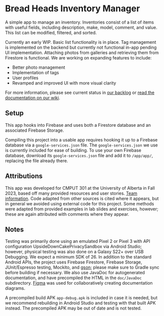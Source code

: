 # Bread Heads Inventory Manager

A simple app to manage an inventory. Inventories consist of a list of items with useful fields, including description, make, model, comment, and value. This list can be modified, filtered, and sorted.

Currently an early WIP. Basic list functionality is in place. Tag management is implemented on the backend but currently not functional in-app pending UI implementation. Attaching photos from galleries and retrieving them from Firestore is functional. We are working on expanding features to include:

* Better photo management
* Implementation of tags
* User profiles
* Revamped and improved UI with more visual clarity

For more information, please see current status in [our backlog](https://github.com/orgs/CMPUT301F23T09/projects/1) or [read the documentation on our wiki](https://github.com/CMPUT301F23T09/Bread-Heads/wiki).

## Setup

This app hooks into Firebase and uses both a Firestore database and an associated Firebase Storage.

Compiling this project into a usable app requires hooking it up to a Firebase database via a `google-services.json` file. The `google-services.json` we use is currently included for ease of building. To use your own Firebase database, download its `google-services.json` file and add it to `/app/app/`, replacing the file already there.

## Attributions

This app was developed for CMPUT 301 at the University of Alberta in Fall 2023, based off many provided resources and user stories. [Team information](https://github.com/CMPUT301F23T09/Bread-Heads/blob/main/doc/team.txt). Code adapted from other sources is cited where it appears, but in general we avoided using external code for this project. Some methods were adapted from provided examples in lab slides and exercises, however; these are again attributed with comments where they appear.

## Notes

Testing was primarily done using an emulated Pixel 2 or Pixel 3 with API configuration UpsideDownCakePrivacySandbox via Android Studio; however, physical testing was also done on a Galaxy S22+ over USB Debugging. We expect a minimum SDK of 26. In addition to the standard Android APIs, the project uses Firebase Firestore, Firebase Storage, JUnit/Espresso testing, Mockito, and [gson](https://github.com/google/gson); please make sure to Gradle sync before building if necessary. We also use JavaDoc for autogenerated documentation, and have precompiled the HTML in the `doc/JavaDoc` subdirectory. [Figma](https://www.figma.com/) was used for collaboratively creating documentation diagrams.

A precompiled build APK `app-debug.apk` is included in case it is needed, but we recommend rebuilding in Android Studio and testing with that built APK instead. The precompiled APK may be out of date and is not tested.
